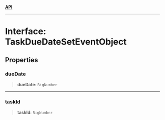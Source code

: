 [**API**](../../../README.md)

***

# Interface: TaskDueDateSetEventObject

## Properties

### dueDate

> **dueDate**: `BigNumber`

***

### taskId

> **taskId**: `BigNumber`

